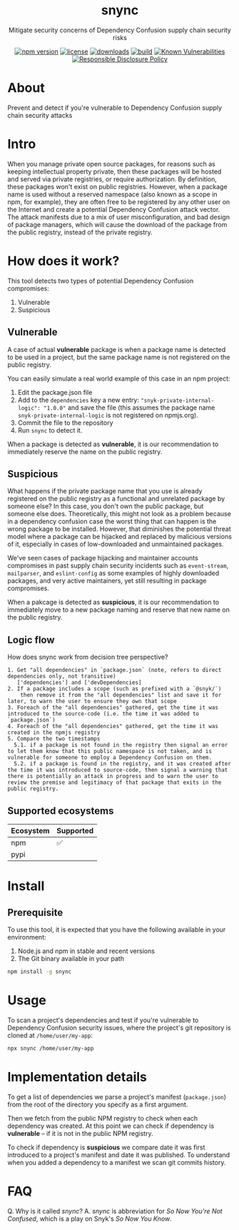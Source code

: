 
<p align="center"><h1 align="center">
  snync
</h1>

<p align="center">
  Mitigate security concerns of Dependency Confusion supply chain security risks
</p>

<p align="center">
  <a href="https://www.npmjs.org/package/snync"><img src="https://badgen.net/npm/v/snync" alt="npm version"/></a>
  <a href="https://www.npmjs.org/package/snync"><img src="https://badgen.net/npm/license/snync" alt="license"/></a>
  <a href="https://www.npmjs.org/package/snync"><img src="https://badgen.net/npm/dt/snync" alt="downloads"/></a>
  <a href="https://github.com/snyk-labs/snync/actions?workflow=CI"><img src="https://github.com/snyk-labs/snync/workflows/CI/badge.svg" alt="build"/></a>
  <a href="https://snyk.io/test/github/snyk-labs/snync"><img src="https://snyk.io/test/github/snyk-labs/snync/badge.svg" alt="Known Vulnerabilities"/></a>
  <a href="./SECURITY.md"><img src="https://img.shields.io/badge/Security-Responsible%20Disclosure-yellow.svg" alt="Responsible Disclosure Policy" /></a>
</p>

# About

Prevent and detect if you're vulnerable to Dependency Confusion supply chain security attacks 

# Intro

When you manage private open source packages, for reasons such as keeping intellectual property private, then these packages will be hosted and served via private registries, or require authorization. By definition, these packages won't exist on public registries. However, when a package name is used without a reserved namespace (also known as a scope in npm, for example), they are often free to be registered by any other user on the Internet and create a potential Dependency Confusion attack vector. The attack manifests due to a mix of user misconfiguration, and bad design of package managers, which will cause the download of the package from the public registry, instead of the private registry.

# How does it work?

This tool detects two types of potential Dependency Confusion compromises:
1. Vulnerable
2. Suspicious

## Vulnerable

A case of actual **vulnerable** package is when a package name is detected to be used in a project, but the same package name is not registered on the public registry.

You can easily simulate a real world example of this case in an npm project:
1. Edit the package.json file
2. Add to the `dependencies` key a new entry: `"snyk-private-internal-logic": "1.0.0"` and save the file (this assumes the package name `snyk-private-internal-logic` is not registered on npmjs.org).
3. Commit the file to the repository
4. Run `snync` to detect it.

When a package is detected as **vulnerable**, it is our recommendation to immediately reserve the name on the public registry.

## Suspicious

What happens if the private package name that you use is already registered on the public registry as a functional and unrelated package by someone else? In this case, you don't own the public package, but someone else does. Theoretically, this might not look as a problem because in a dependency confusion case the worst thing that can happen is the wrong package to be installed. However, that diminishes the potential threat model where a package can be hijacked and replaced by malicious versions of it, especially in cases of low-downloaded and unmaintained packages.

We've seen cases of package hijacking and maintainer accounts compromises in past supply chain security incidents such as `event-stream`, `mailparser`, and `eslint-config` as some examples of highly downloaded packages, and very active maintainers, yet still resulting in package compromises.

When a pakcage is detected as **suspicious**, it is our recommendation to immediately move to a new package naming and reserve that new name on the public registry.

## Logic flow

How does snync work from decision tree perspective?

```
1. Get "all dependencies" in `package.json` (note, refers to direct dependencies only, not transitive)
   ['dependencies'] and ['devDependencies]
2. If a package includes a scope (such as prefixed with a `@snyk/`)
    then remove it from the "all dependencies" list and save it for later, to warn the user to ensure they own that scope
3. Foreach of the "all dependencies" gathered, get the time it was introduced to the source-code (i.e. the time it was added to `package.json`)
4. Foreach of the "all dependencies" gathered, get the time it was created in the npmjs registry
5. Compare the two timestamps
  5.1. if a package is not found in the registry then signal an error to let them know that this public namespace is not taken, and is vulnerable for someone to employ a Dependency Confusion on them.
  5.2. if a package is found in the registry, and it was created after the time it was introduced to source-code, then signal a warning that there is potentially an attack in progress and to warn the user to review the premise and legitimacy of that package that exits in the public registry.
```

## Supported ecosystems

| Ecosystem     | Supported 
| ------------- | ------------- 
| npm           | ✅  
| pypi          |   

# Install

## Prerequisite

To use this tool, it is expected that you have the following available in your environment:
1. Node.js and npm in stable and recent versions
2. The Git binary available in your path

```sh
npm install -g snync
```

# Usage

To scan a project's dependencies and test if you're vulnerable to Dependency Confusion security issues, where the project's git repository is cloned at `/home/user/my-app`:

```sh
npx snync /home/user/my-app
```

# Implementation details

To get a list of dependencies we parse a project's manifest (`package.json`) from the root of the directory you specify as a first argument.

Then we fetch from the public NPM registry to check when each dependency was created. At this point we can check if dependency is **vulnerable** – if it is not in the public NPM registry.

To check if dependency is **suspicious** we compare date it was first introduced to a project's manifest and date it was published. To understand when you added a dependency to a manifest we scan git commits history. 

# FAQ

Q. Why is it called _snync_?
A. _snync_ is abbreviation for _So Now You're Not Confused_, which is a play on Snyk's _So Now You Know_.
